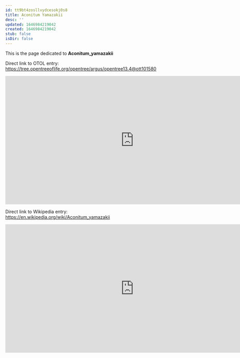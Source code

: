 ```yaml
---
id: tt9bt4zosllvydcesokj0s8
title: Aconitum Yamazakii
desc: ''
updated: 1646984219042
created: 1646984219042
stub: false
isDir: false
---
```

This is the page dedicated to **Aconitum_yamazakii**


Direct link to OTOL entry: https://tree.opentreeoflife.org/opentree/argus/opentree13.4@ott101580



<html>
    <body>
    <iframe src="https://tree.opentreeoflife.org/opentree/argus/opentree13.4@ott101580"
    width="800" height="400" frameborder="0" allowfullscreen> </iframe>
    </body>
</html>
    


Direct link to Wikipedia entry: https://en.wikipedia.org/wiki/Aconitum_yamazakii



<html>
    <body>
    <iframe src="https://en.wikipedia.org/wiki/Aconitum_yamazakii"
    width="800" height="400" frameborder="0" allowfullscreen> </iframe>
    </body>
</html>
    
